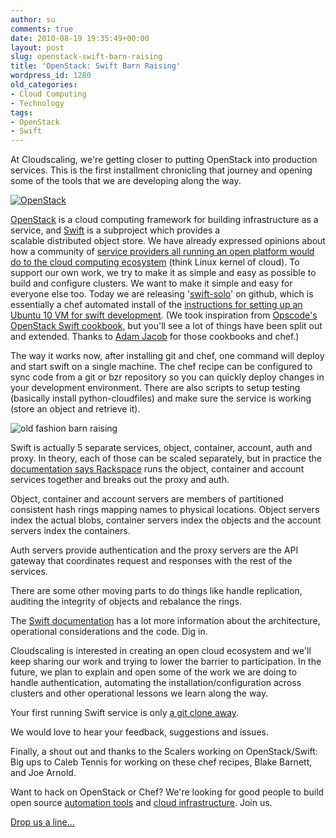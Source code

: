 ```yaml
---
author: su
comments: true
date: 2010-08-19 19:35:49+00:00
layout: post
slug: openstack-swift-barn-raising
title: 'OpenStack: Swift Barn Raising'
wordpress_id: 1280
old_categories:
- Cloud Computing
- Technology
tags:
- OpenStack
- Swift
---
```


At Cloudscaling, we're getting closer to putting OpenStack into production services. This is the first installment chronicling that journey and opening some of the tools that we are developing along the way.

[![OpenStack](http://cloudscaling.com/wp-content/uploads/2010/08/OpenStack-Logo.png)](http://openstack.org)

[OpenStack](http://openstack.org/) is a cloud computing framework for building infrastructure as a service, and [Swift](https://launchpad.net/~swift) is a subproject which provides a scalable distributed object store. We have already expressed opinions about how a community of [service providers all running an open platform would do to the cloud computing ecosystem](http://cloudscaling.com/blog/cloud-computing/does-openstack-change-the-cloud-game) (think Linux kernel of cloud). To support our own work, we try to make it as simple and easy as possible to build and configure clusters. We want to make it simple and easy for everyone else too. Today we are releasing '[swift-solo](https://github.com/cloudscaling/swift-solo)' on github, which is essentially a chef automated install of the [instructions for setting up an Ubuntu 10 VM for swift development](http://swift.openstack.org/development_saio.html). (We took inspiration from [Opscode's OpenStack Swift cookbook](http://github.com/opscode/openstack-cookbooks/tree/master/cookbooks/swift/), but you'll see a lot of things have been split out and extended. Thanks to [Adam Jacob](http://twitter.com/adamhjk) for those cookbooks and chef.)

The way it works now, after installing git and chef, one command will deploy and start swift on a single machine. The chef recipe can be configured to sync code from a git or bzr repository so you can quickly deploy changes in your development environment. There are also scripts to setup testing (basically install python-cloudfiles) and make sure the service is working (store an object and retrieve it).

![old fashion barn raising](http://cloudscaling.com/wp-content/uploads/2010/08/old-fashion-barn-raising.jpeg)

Swift is actually 5 separate services, object, container, account, auth and proxy. In theory, each of those can be scaled separately, but in practice the [documentation says Rackspace](http://swift.openstack.org/deployment_guide.html) runs the object, container and account services together and breaks out the proxy and auth.

Object, container and account servers are members of partitioned consistent hash rings mapping names to physical locations. Object servers index the actual blobs, container servers index the objects and the account servers index the containers.

Auth servers provide authentication and the proxy servers are the API gateway that coordinates request and responses with the rest of the services.

There are some other moving parts to do things like handle replication, auditing the integrity of objects and rebalance the rings.

The [Swift documentation](http://swift.openstack.org/) has a lot more information about the architecture, operational considerations and the code. Dig in.

Cloudscaling is interested in creating an open cloud ecosystem and we'll keep sharing our work and trying to lower the barrier to participation. In the future, we plan to explain and open some of the work we are doing to handle authentication, automating the installation/configuration across clusters and other operational lessons we learn along the way.

Your first running Swift service is only [a git clone away](https://github.com/cloudscaling/swift-solo).

We would love to hear your feedback, suggestions and issues.

Finally, a shout out and thanks to the Scalers working on OpenStack/Swift: Big ups to Caleb Tennis for working on these chef recipes, Blake Barnett, and Joe Arnold.

Want to hack on OpenStack or Chef? We're looking for good people to build open source [automation tools](http://cloudscaling.com/contact/jobs/openstack-ruby-developer) and [cloud infrastructure](http://cloudscaling.com/contact/jobs/openstack-python-developer). Join us.

[Drop us a line...](mailto:jobs@cloudscaling.com)
